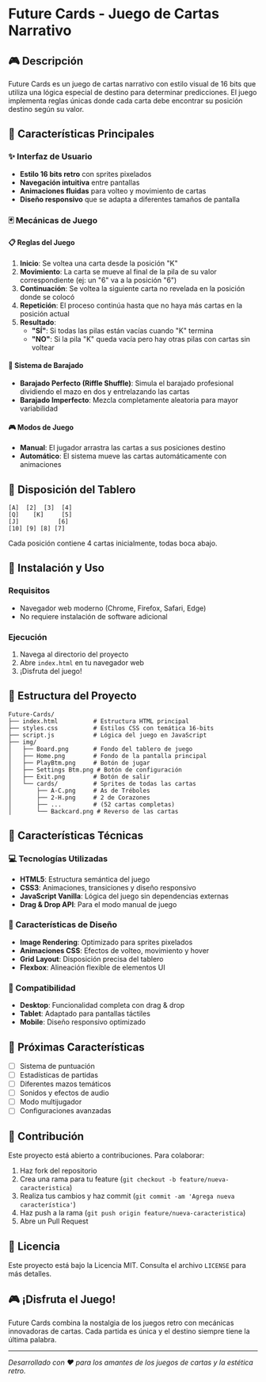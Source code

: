 # Future Cards - Juego de Cartas Narrativo

## 🎮 Descripción
Future Cards es un juego de cartas narrativo con estilo visual de 16 bits que utiliza una lógica especial de destino para determinar predicciones. El juego implementa reglas únicas donde cada carta debe encontrar su posición destino según su valor.

## 🎯 Características Principales

### ✨ Interfaz de Usuario
- **Estilo 16 bits retro** con sprites pixelados
- **Navegación intuitiva** entre pantallas
- **Animaciones fluidas** para volteo y movimiento de cartas
- **Diseño responsivo** que se adapta a diferentes tamaños de pantalla

### 🃏 Mecánicas de Juego

#### 📋 Reglas del Juego
1. **Inicio**: Se voltea una carta desde la posición "K"
2. **Movimiento**: La carta se mueve al final de la pila de su valor correspondiente (ej: un "6" va a la posición "6")
3. **Continuación**: Se voltea la siguiente carta no revelada en la posición donde se colocó
4. **Repetición**: El proceso continúa hasta que no haya más cartas en la posición actual
5. **Resultado**:
   - **"SÍ"**: Si todas las pilas están vacías cuando "K" termina
   - **"NO"**: Si la pila "K" queda vacía pero hay otras pilas con cartas sin voltear

#### 🎲 Sistema de Barajado
- **Barajado Perfecto (Riffle Shuffle)**: Simula el barajado profesional dividiendo el mazo en dos y entrelazando las cartas
- **Barajado Imperfecto**: Mezcla completamente aleatoria para mayor variabilidad

#### 🎮 Modos de Juego
- **Manual**: El jugador arrastra las cartas a sus posiciones destino
- **Automático**: El sistema mueve las cartas automáticamente con animaciones

## 📐 Disposición del Tablero

```
[A]  [2]  [3]  [4]
[Q]    [K]     [5]
[J]           [6]
[10] [9] [8] [7]
```

Cada posición contiene 4 cartas inicialmente, todas boca abajo.

## 🚀 Instalación y Uso

### Requisitos
- Navegador web moderno (Chrome, Firefox, Safari, Edge)
- No requiere instalación de software adicional

### Ejecución
1. Navega al directorio del proyecto
2. Abre `index.html` en tu navegador web
3. ¡Disfruta del juego!

## 🎨 Estructura del Proyecto

```
Future-Cards/
├── index.html          # Estructura HTML principal
├── styles.css          # Estilos CSS con temática 16-bits
├── script.js           # Lógica del juego en JavaScript
├── img/
│   ├── Board.png       # Fondo del tablero de juego
│   ├── Home.png        # Fondo de la pantalla principal
│   ├── PlayBtm.png     # Botón de jugar
│   ├── Settings Btm.png # Botón de configuración
│   ├── Exit.png        # Botón de salir
│   └── cards/          # Sprites de todas las cartas
│       ├── A-C.png     # As de Tréboles
│       ├── 2-H.png     # 2 de Corazones
│       ├── ...         # (52 cartas completas)
│       └── Backcard.png # Reverso de las cartas
```

## 🔧 Características Técnicas

### 💻 Tecnologías Utilizadas
- **HTML5**: Estructura semántica del juego
- **CSS3**: Animaciones, transiciones y diseño responsivo
- **JavaScript Vanilla**: Lógica del juego sin dependencias externas
- **Drag & Drop API**: Para el modo manual de juego

### 🎨 Características de Diseño
- **Image Rendering**: Optimizado para sprites pixelados
- **Animaciones CSS**: Efectos de volteo, movimiento y hover
- **Grid Layout**: Disposición precisa del tablero
- **Flexbox**: Alineación flexible de elementos UI

### 📱 Compatibilidad
- **Desktop**: Funcionalidad completa con drag & drop
- **Tablet**: Adaptado para pantallas táctiles
- **Mobile**: Diseño responsivo optimizado

## 🎯 Próximas Características

- [ ] Sistema de puntuación
- [ ] Estadísticas de partidas
- [ ] Diferentes mazos temáticos
- [ ] Sonidos y efectos de audio
- [ ] Modo multijugador
- [ ] Configuraciones avanzadas

## 🤝 Contribución

Este proyecto está abierto a contribuciones. Para colaborar:

1. Haz fork del repositorio
2. Crea una rama para tu feature (`git checkout -b feature/nueva-caracteristica`)
3. Realiza tus cambios y haz commit (`git commit -am 'Agrega nueva característica'`)
4. Haz push a la rama (`git push origin feature/nueva-caracteristica`)
5. Abre un Pull Request

## 📄 Licencia

Este proyecto está bajo la Licencia MIT. Consulta el archivo `LICENSE` para más detalles.

## 🎮 ¡Disfruta el Juego!

Future Cards combina la nostalgia de los juegos retro con mecánicas innovadoras de cartas. Cada partida es única y el destino siempre tiene la última palabra.

---

*Desarrollado con ❤️ para los amantes de los juegos de cartas y la estética retro.*
